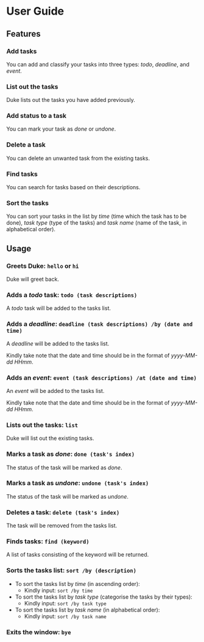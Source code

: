 # User Guide


## Features 

### Add tasks
You can add and classify your tasks into three types: _todo_, _deadline_, and _event_.


### List out the tasks
Duke lists out the tasks you have added previously.


### Add status to a task
You can mark your task as _done_ or _undone_.


### Delete a task
You can delete an unwanted task from the existing tasks.


### Find tasks
You can search for tasks based on their descriptions.


### Sort the tasks
You can sort your tasks in the list by _time_ (time which the task has to be done), 
_task type_ (type of the tasks) and _task name_ (name of the task, in alphabetical order).



## Usage

### Greets Duke: `hello` or `hi`
Duke will greet back. 


### Adds a _todo_ task: `todo (task descriptions)`
A _todo_ task will be added to the tasks list.


### Adds a _deadline_: `deadline (task descriptions) /by (date and time)`
A _deadline_ will be added to the tasks list.

Kindly take note that the date and time should be in the format of _yyyy-MM-dd HHmm_.


### Adds an _event_: `event (task descriptions) /at (date and time)`
An _event_ will be added to the tasks list.

Kindly take note that the date and time should be in the format of _yyyy-MM-dd HHmm_.


### Lists out the tasks: `list`
Duke will list out the existing tasks.


### Marks a task as _done_: `done (task's index)`
The status of the task will be marked as _done_.


### Marks a task as _undone_: `undone (task's index)`
The status of the task will be marked as _undone_.


### Deletes a task: `delete (task's index)`
The task will be removed from the tasks list.


### Finds tasks: `find (keyword)`
A list of tasks consisting of the keyword will be returned.


### Sorts the tasks list: `sort /by (description)`
* To sort the tasks list by _time_ (in ascending order):
  * Kindly input: `sort /by time`
* To sort the tasks list by _task type_ (categorise the tasks by their types):
  * Kindly input: `sort /by task type`
* To sort the tasks list by _task name_ (in alphabetical order):
  * Kindly input: `sort /by task name`


### Exits the window: `bye`